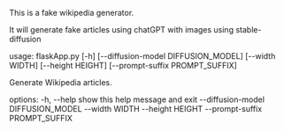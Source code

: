 This is a fake wikipedia generator.

It will generate fake articles using chatGPT with images using stable-diffusion

usage: flaskApp.py [-h] [--diffusion-model DIFFUSION_MODEL] [--width WIDTH] [--height HEIGHT] [--prompt-suffix PROMPT_SUFFIX]

Generate Wikipedia articles.

options:
  -h, --help            show this help message and exit
  --diffusion-model DIFFUSION_MODEL
  --width WIDTH
  --height HEIGHT
  --prompt-suffix PROMPT_SUFFIX

  
